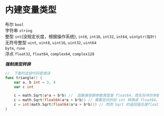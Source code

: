 # 内建变量类型

布尔 `bool`  
字符串 `string`  
整型 `int`(没规定长度，根据操作系统), `int8`, `int16`, `int32`, `int64`, `uintptr(指针)`  
无符号整型 `uint`, `uint8`, `uint16`, `uint32`, `uint64`  
`byte`, `rune`  
浮点 `float32`, `float64`, `complex64`, `complex128`  

***强制类型转换***  

```go
//  下面的这段代码是错误
func triangle() {
	var a, b int = 3, 4
	var c int

    c = math.Sqrt(a*a + b*b) //  函数接受额参数类型是 float64，而实际传的参数时 int， 所以要转成 float64
    c = math.Sqrt(float64(a*a + b*b)) // 需要显式的将 int 转换成 float64。
    c = int(math.Sqrt(float64(a*a + b*b))) // 然而 Sqrt 的返回值也是float64。而定义的变量 c 是 int 所以 返回值需要显式的转换成 int
}
```